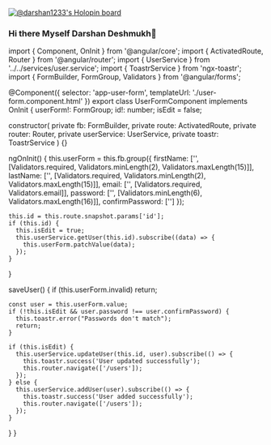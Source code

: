 [![@darshan1233's Holopin board](https://holopin.io/api/user/board?user=darshan1233)](https://holopin.io/@darshan1233)


### Hi there Myself Darshan Deshmukh👋

<!--
**Darshan1233/Darshan1233** is a ✨ _special_ ✨ repository because its `README.md` (this file) appears on your GitHub profile.

Here are some ideas to get you started:

- 🔭 I’m currently working on Wallycon
- 🌱 I’m currently learning C++, Java, Python
- 👯 I’m looking to collaborate on ...
- 🤔 I’m looking for help with ...
- 💬 Ask me about ...
- 📫 How to reach me: ...
- 😄 Pronouns: he/him
- ⚡ Fun fact: ...
-->


import { Component, OnInit } from '@angular/core';
import { ActivatedRoute, Router } from '@angular/router';
import { UserService } from '../../services/user.service';
import { ToastrService } from 'ngx-toastr';
import { FormBuilder, FormGroup, Validators } from '@angular/forms';

@Component({
  selector: 'app-user-form',
  templateUrl: './user-form.component.html'
})
export class UserFormComponent implements OnInit {
  userForm!: FormGroup;
  id!: number;
  isEdit = false;

  constructor(
    private fb: FormBuilder,
    private route: ActivatedRoute,
    private router: Router,
    private userService: UserService,
    private toastr: ToastrService
  ) {}

  ngOnInit() {
    this.userForm = this.fb.group({
      firstName: ['', [Validators.required, Validators.minLength(2), Validators.maxLength(15)]],
      lastName: ['', [Validators.required, Validators.minLength(2), Validators.maxLength(15)]],
      email: ['', [Validators.required, Validators.email]],
      password: ['', [Validators.minLength(6), Validators.maxLength(16)]],
      confirmPassword: ['']
    });

    this.id = this.route.snapshot.params['id'];
    if (this.id) {
      this.isEdit = true;
      this.userService.getUser(this.id).subscribe((data) => {
        this.userForm.patchValue(data);
      });
    }
  }

  saveUser() {
    if (this.userForm.invalid) return;

    const user = this.userForm.value;
    if (!this.isEdit && user.password !== user.confirmPassword) {
      this.toastr.error("Passwords don't match");
      return;
    }

    if (this.isEdit) {
      this.userService.updateUser(this.id, user).subscribe(() => {
        this.toastr.success('User updated successfully');
        this.router.navigate(['/users']);
      });
    } else {
      this.userService.addUser(user).subscribe(() => {
        this.toastr.success('User added successfully');
        this.router.navigate(['/users']);
      });
    }
  }
}